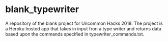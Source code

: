 # blank_typewriter
A repository of the blank project for Uncommon Hacks 2018. The project is a Heroku hosted app that takes in input fron a type writer and returns data based upon the commands specified in typewriter_commands.txt.
